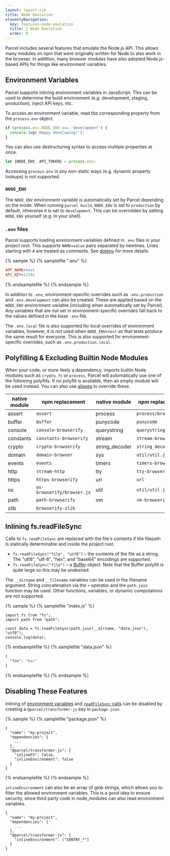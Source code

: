 ```yaml
---
layout: layout.njk
title: Node Emulation
eleventyNavigation:
  key: features-node-emulation
  title: 🐢 Node Emulation
  order: 8
---
```


Parcel includes several features that emulate the Node.js API. This allows many modules on npm that were originally written for Node to also work in the browser. In addition, many browser modules have also adopted Node.js-based APIs for things like environment variables.

## Environment Variables

Parcel supports inlining environment variables in JavaScript. This can be used to determine the build environment (e.g. development, staging, production), inject API keys, etc.

To access an environment variable, read the corresponding property from the `process.env` object.

```js
if (process.env.NODE_ENV === 'development') {
  console.log('Happy developing!');
}
```

You can also use destructuring syntax to access multiple properties at once.

```js
let {NODE_ENV, API_TOKEN} = process.env;
```

Accessing `process.env` in any non-static ways (e.g. dynamic property lookups) is not supported.

### `NODE_ENV`

The `NODE_ENV` environment variable is automatically set by Parcel depending on the mode. When running `parcel build`, `NODE_ENV` is set to `production` by default, otherwise it is set to `development`. This can be overridden by setting `NODE_ENV` yourself (e.g. in your shell).

### `.env` files

Parcel supports loading environment variables defined in `.env` files in your project root. This supports `NAME=value` pairs separated by newlines. Lines starting with `#` are treated as comments. See [dotenv](https://github.com/motdotla/dotenv) for more details.

{% sample %}
{% samplefile ".env" %}

```ini
APP_NAME=test
API_KEY=12345
```

{% endsamplefile %}
{% endsample %}

In addition to `.env`, environment-specific overrides such as `.env.production` and `.env.development` can also be created. These are applied based on the `NODE_ENV` environment variable (including when automatically set by Parcel). Any variables that are not set in environment-specific overrides fall back to the values defined in the base `.env` file.

The `.env.local` file is also supported for local overrides of environment variables, however, it is not used when `NODE_ENV=test` so that tests produce the same result for everyone. This is also supported for environment-specific overrides, such as `.env.production.local`.

## Polyfilling & Excluding Builtin Node Modules

When your code, or more likely a dependency, imports builtin Node modules such as `crypto`, `fs` or `process`, Parcel will automatically use one of the following polyfills. If no polyfill is available, then an empty module will be used instead. You can also use [aliases](/features/dependency-resolution/#aliases) to override these.

| native module | npm replacement            | native module  | npm replacement      |
| ------------- | -------------------------- | -------------- | -------------------- |
| assert        | `assert`                   | process        | `process/browser.js` |
| buffer        | `buffer`                   | punycode       | `punycode`           |
| console       | `console-browserify`       | querystring    | `querystring-es3`    |
| constants     | `constants-browserify`     | stream         | `stream-browserify`    |
| crypto        | `crypto-browserify`        | string_decoder | `string_decoder`     |
| domain        | `domain-browser`           | sys            | `util/util.js`       |
| events        | `events`                   | timers         | `timers-browserify`  |
| http          | `stream-http`              | tty            | `tty-browserify`     |
| https         | `https-browserify`         | url            | `url`                |
| os            | `os-browserify/browser.js` | util           | `util/util.js`       |
| path          | `path-browserify`          | vm             | `vm-browserify`      |
| zlib          | `browserify-zlib`          |

## Inlining fs.readFileSync

Calls to `fs.readFileSync` are replaced with the file's contents if the filepath is statically determinable and inside the project root.

- `fs.readFileSync("file", "utf8")` – the contents of the file as a string. The "utf8", "utf-8", "hex", and "base64" encodings are supported.
- `fs.readFileSync("file")` – a [Buffer](https://nodejs.org/dist/latest-v16.x/docs/api/buffer.html) object. Note that the Buffer polyfill is quite large so this may be undesired.

The `__dirname` and `__filename` variables can be used in the filename argument. String concatenation via the `+` operator and the `path.join` function may be used. Other functions, variables, or dynamic computations are not supported.

{% sample %}
{% samplefile "index.js" %}

```js/3
import fs from "fs";
import path from "path";

const data = fs.readFileSync(path.join(__dirname, "data.json"), "utf8");
console.log(data);
```

{% endsamplefile %}
{% samplefile "data.json" %}

```json
{
  "foo": "bar"
}
```

{% endsamplefile %}
{% endsample %}

## Disabling These Features

Inlining of [environment variables](#environment-variables) and [`readFileSync` calls](#inlining-fs.readfilesync) can be disabled by creating a `@parcel/transformer-js` key in `package.json`.

{% sample %}
{% samplefile "package.json" %}

```json5
{
  "name": "my-project",
  "dependencies": {
    ...
  },
  "@parcel/transformer-js": {
    "inlineFS": false,
    "inlineEnvironment": false
  }
}
```

{% endsamplefile %}
{% endsample %}

`inlineEnvironment` can also be an array of glob strings, which allows you to filter the allowed environment variables. This is a good idea to ensure security, since third party code in node_modules can also read environment variables.

```json5
{
  "name": "my-project",
  "dependencies": {
    ...
  },
  "@parcel/transformer-js": {
    "inlineEnvironment": ["SENTRY_*"]
  }
}
```
